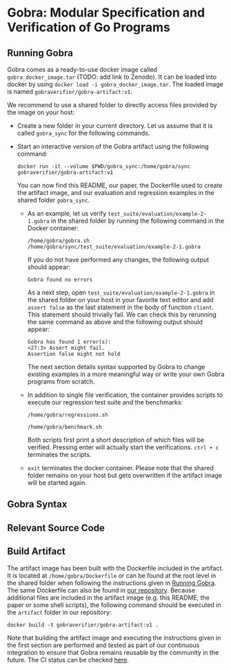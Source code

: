 # Gobra: Modular Specification and Verification of Go Programs

## Running Gobra
Gobra comes as a ready-to-use docker image called `gobra_docker_image.tar` (TODO: add link to Zenodo).
It can be loaded into docker by using `docker load -i gobra_docker_image.tar`.
The loaded image is named `gobraverifier/gobra-artifact:v1`.

We recommend to use a shared folder to directly access files provided by the image on your host:
- Create a new folder in your current directory.
  Let us assume that it is called `gobra_sync` for the following commands.

- Start an interactive version of the Gobra artifact using the following command:
  ```commandline
  docker run -it --volume $PWD/gobra_sync:/home/gobra/sync gobraverifier/gobra-artifact:v1
  ```
  You can now find this README, our paper, the Dockerfile used to create the artifact image, and our evaluation and regression examples in the shared folder `gobra_sync`.
  
  - As an example, let us verify `test_suite/evaluation/example-2-1.gobra` in the shared folder by running the following command in the Docker container:
    ```commandline
    /home/gobra/gobra.sh /home/gobra/sync/test_suite/evaluation/example-2-1.gobra
    ```
    If you do not have performed any changes, the following output should appear:
    ```commandline
    Gobra found no errors
    ```
    As a next step, open `test_suite/evaluation/example-2-1.gobra` in the shared folder on your host in your favorite text editor and add `assert false` as the last statement in the body of function `client`.
    This statement should trivially fail. We can check this by rerunning the same command as above and the following output should appear:
    ```commandline
    Gobra has found 1 error(s):
    <27:3> Assert might fail. 
    Assertion false might not hold
    ```
    The next section details syntax supported by Gobra to change existing examples in a more meaningful way or write your own Gobra programs from scratch. 

  - In addition to single file verification, the container provides scripts to execute our regression test suite and the benchmarks:
    ```commandline
    /home/gobra/regressions.sh
    ```
    ```commandline
    /home/gobra/benchmark.sh
    ```
    Both scripts first print a short description of which files will be verified.
    Pressing enter will actually start the verifications.
    `ctrl + c` terminates the scripts.
    
  - `exit` terminates the docker container.
    Please note that the shared folder remains on your host but gets overwritten if the artifact image will be started again.

## Gobra Syntax

## Relevant Source Code

## Build Artifact
The artifact image has been built with the Dockerfile included in the artifact.
It is located at `/home/gobra/Dockerfile` or can be found at the root level in the shared folder when following the instructions given in [Running Gobra](#running-gobra).
The same Dockerfile can also be found in [our repository](https://github.com/viperproject/gobra/tree/master/artifact).
Because additional files are included in the artifact image (e.g. this README, the paper or some shell scripts), the following command should be executed in the `artifact` folder in our repository:
```commandline
docker build -t gobraverifier/gobra-artifact:v1 .
```
Note that building the artifact image and executing the instructions given in the first section are performed and tested as part of our continuous integration to ensure that Gobra remains reusable by the community in the future.
The CI status can be checked [here](https://github.com/viperproject/gobra/actions?query=workflow%3Aartifact+branch%3Amaster).
